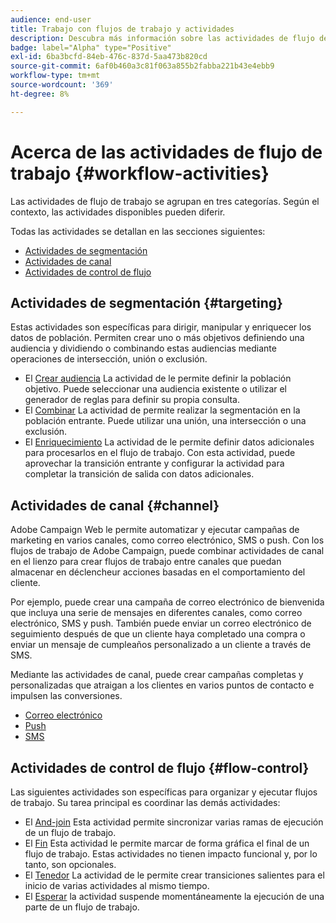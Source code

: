 ```yaml
---
audience: end-user
title: Trabajo con flujos de trabajo y actividades
description: Descubra más información sobre las actividades de flujo de trabajo
badge: label="Alpha" type="Positive"
exl-id: 6ba3bcfd-84eb-476c-837d-5aa473b820cd
source-git-commit: 6af0b460a3c81f063a855b2fabba221b43e4ebb9
workflow-type: tm+mt
source-wordcount: '369'
ht-degree: 8%

---
```



# Acerca de las actividades de flujo de trabajo {#workflow-activities}

Las actividades de flujo de trabajo se agrupan en tres categorías. Según el contexto, las actividades disponibles pueden diferir.

Todas las actividades se detallan en las secciones siguientes:

* [Actividades de segmentación](#targeting)
* [Actividades de canal](#channel)
* [Actividades de control de flujo](#flow-control)

## Actividades de segmentación {#targeting}

Estas actividades son específicas para dirigir, manipular y enriquecer los datos de población. Permiten crear uno o más objetivos definiendo una audiencia y dividiendo o combinando estas audiencias mediante operaciones de intersección, unión o exclusión.

* El [Crear audiencia](build-audience.md) La actividad de le permite definir la población objetivo. Puede seleccionar una audiencia existente o utilizar el generador de reglas para definir su propia consulta.
* El [Combinar](combine.md) La actividad de permite realizar la segmentación en la población entrante. Puede utilizar una unión, una intersección o una exclusión.
* El [Enriquecimiento](enrichment.md) La actividad de le permite definir datos adicionales para procesarlos en el flujo de trabajo. Con esta actividad, puede aprovechar la transición entrante y configurar la actividad para completar la transición de salida con datos adicionales.

## Actividades de canal {#channel}

Adobe Campaign Web le permite automatizar y ejecutar campañas de marketing en varios canales, como correo electrónico, SMS o push. Con los flujos de trabajo de Adobe Campaign, puede combinar actividades de canal en el lienzo para crear flujos de trabajo entre canales que puedan almacenar en déclencheur acciones basadas en el comportamiento del cliente.

Por ejemplo, puede crear una campaña de correo electrónico de bienvenida que incluya una serie de mensajes en diferentes canales, como correo electrónico, SMS y push. También puede enviar un correo electrónico de seguimiento después de que un cliente haya completado una compra o enviar un mensaje de cumpleaños personalizado a un cliente a través de SMS.

Mediante las actividades de canal, puede crear campañas completas y personalizadas que atraigan a los clientes en varios puntos de contacto e impulsen las conversiones.

* [Correo electrónico](email.md)
* [Push](push.md)
* [SMS](sms.md)

## Actividades de control de flujo {#flow-control}

Las siguientes actividades son específicas para organizar y ejecutar flujos de trabajo. Su tarea principal es coordinar las demás actividades:

* El [And-join](and-join.md) Esta actividad permite sincronizar varias ramas de ejecución de un flujo de trabajo.
* El [Fin](end.md) Esta actividad le permite marcar de forma gráfica el final de un flujo de trabajo. Estas actividades no tienen impacto funcional y, por lo tanto, son opcionales.
* El [Tenedor](fork.md) La actividad de le permite crear transiciones salientes para el inicio de varias actividades al mismo tiempo.
* El [Esperar](wait.md) la actividad suspende momentáneamente la ejecución de una parte de un flujo de trabajo.

<!--
## Data management activities {#data-management}

overview: what they're used for
which use case you can perform with them

list available activites + short description + ref to section
-->

